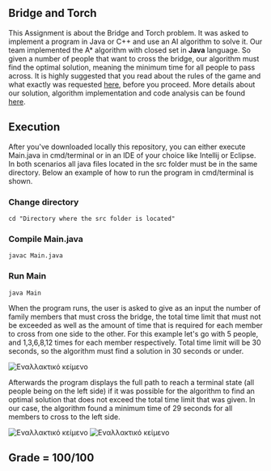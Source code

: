 ## Bridge and Torch
This Assignment is about the Bridge and Torch problem. It was asked to implement a program in Java or C++ and use an AI algorithm to solve it. Our team implemented the A* algorithm with closed set in **Java** language. So given a number of people that want to cross the bridge, our algorithm must find the optimal solution, meaning the minimum time for all people to pass across. It is highly suggested that you read about the rules of the game and what exactly was requested [here](https://github.com/nevwalkalone/Artificial-Intelligence-2020-2021-AUEB/blob/main/1st%20Assignment/assignment%20announcement-report/project-announcement.pdf), before you proceed. More details about our solution, algorithm implementation and code analysis can be found [here](https://github.com/nevwalkalone/Artificial-Intelligence-2020-2021-AUEB/blob/main/1st%20Assignment/assignment%20announcement-report/project-report.pdf).

## Execution
After you've downloaded locally this repository, you can either execute Main.java in cmd/terminal or in an IDE of your choice like Intellij or Eclipse. In both scenarios all java files located in the src folder must be in the same directory. Below an example of how to run the program in cmd/terminal is shown.


### Change directory
```properties
cd "Directory where the src folder is located"
```  

### Compile Main.java
```console
javac Main.java
```

### Run Main
```console
java Main
```
When the program runs, the user is asked to give as an input the number of family members that must cross the bridge, the total time limit that must not be exceeded as well as the amount of time that is required for each member to cross from one side to the other. For this example let's go with 5 people, and 1,3,6,8,12 times for each member respectively. Total time limit will be 30 seconds, so the algorithm must find a solution in 30 seconds or under.

![Εναλλακτικό κείμενο](https://github.com/nevwalkalone/Artificial-Intelligence-2020-2021-AUEB/blob/main/1st%20Assignment/execution-example-images/exec1.png)

Afterwards the program displays the full path to reach a terminal state (all people being on the left side) if it was possible for the algorithm to find an optimal solution that does not exceed the total time limit that was given. In our case, the algorithm found a minimum time of 29 seconds for all members to cross to the left side.

![Εναλλακτικό κείμενο](https://github.com/nevwalkalone/Artificial-Intelligence-2020-2021-AUEB/blob/main/1st%20Assignment/execution-example-images/exec3.png)
![Εναλλακτικό κείμενο](https://github.com/nevwalkalone/Artificial-Intelligence-2020-2021-AUEB/blob/main/1st%20Assignment/execution-example-images/exec4.png)






## Grade = 100/100
